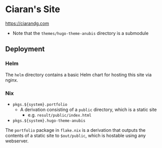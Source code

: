 # Ciaran's Site

https://ciarandg.com

- Note that the `themes/hugo-theme-anubis` directory is a submodule

## Deployment
### Helm

The `helm` directory contains a basic Helm chart for hosting this site via nginx.

### Nix

- `pkgs.${system}.portfolio`
  - A derivation consisting of a `public` directory, which is a static site
    - e.g. `result/public/index.html`
- `pkgs.${system}.hugo-theme-anubis`

The `portfolio` package in `flake.nix` is a derivation that outputs the contents of a static site to `$out/public`, which is hostable using any webserver.

